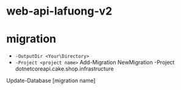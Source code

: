 # web-api-lafuong-v2

# migration
- `-OutputDir <Your\Directory>`
- `-Project <project name>`
Add-Migration NewMigration -Project dotnetcoreapi.cake.shop.infrastructure

Update-Database [migration name]
